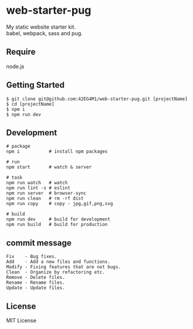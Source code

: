 # web-starter-pug
My static website starter kit.  
babel, webpack, sass and pug.


## Require
node.js


## Getting Started
    $ git clone git@github.com:42EG4M1/web-starter-pug.git [projectName]
    $ cd [projectName]
    $ npm i
    $ npm run dev


## Development
    # package
    npm i           # install npm packages

    # run
    npm start       # watch & server

    # task
    npm run watch   # watch
    npm run lint -s # eslint
    npm run server  # browser-sync
    npm run clean   # rm -rf dist
    npm run copy    # copy - jpg,gif,png,svg

    # build
    npm run dev     # build for development
    npm run build   # build for production


## commit message
    Fix    - Bug fixes.
    Add    - Add a new files and functions.
    Modify - Fixing features that are not bugs.
    Clean  - Organize by refactoring etc.
    Remove - Delete files.
    Rename - Rename files.
    Update - Update files.


## License
MIT License
